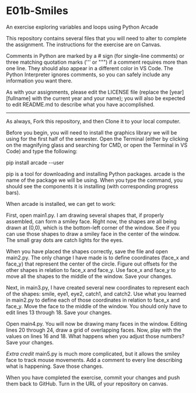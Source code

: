 # E01b-Smiles
An exercise exploring variables and loops using Python Arcade

This repository contains several files that you will need to alter to complete the assignment. The instructions for the exercise are on Canvas.

Comments in Python are marked by a # sign (for single-line comments) or three matching quotation marks (''' or """) if a comment requires more than one line. They should also appear in a different color in VS Code. The Python Interpreter ignores comments, so you can safely include any information you want there.

As with your assignments, please edit the LICENSE file (replace the [year] [fullname] with the current year and your name); you will also be expected to edit README.md to describe what you have accomplished.

---

As always, Fork this repository, and then Clone it to your local computer.

Before you begin, you will need to install the graphics library we will be using for the first half of the semester. Open the Terminal (either by clicking on the magnifying glass and searching for CMD, or open the Terminal in VS Code) and type the following:

pip install arcade --user

pip is a tool for downloading and installing Python packages. arcade is the name of the package we will be using. When you type the command, you should see the components it is installing (with corresponding progress bars).

When arcade is installed, we can get to work:

First, open main1.py. I am drawing several shapes that, if properly assembled, can form a smiley face. Right now, the shapes are all being drawn at (0,0), which is the bottom-left corner of the window. See if you can use those shapes to draw a smiley face in the center of the window. The small gray dots are catch lights for the eyes.

When you have placed the shapes correctly, save the file and open main2.py. The only change I have made is to define coordinates (face_x and face_y) that represent the center of the circle. Figure out offsets for the other shapes in relation to face_x and face_y. Use face_x and face_y to move all the shapes to the middle of the window. Save your changes.

Next, in main3.py, I have created several new coordinates to represent each of the shapes: smile, eye1, eye2, catch1, and catch2. Use what you learned in main2.py to define each of those coordinates in relation to face_x and face_y. Move the face to the middle of the window. You should only have to edit lines 13 through 18. Save your changes.

Open main4.py. You will now be drawing many faces in the window. Editing lines 20 through 24, draw a grid of overlapping faces. Now, play with the values on lines 16 and 18. What happens when you adjust those numbers? Save your changes.

*Extra credit* main5.py is much more complicated, but it allows the smiley face to track mouse movements. Add a comment to every line describing what is happening. Save those changes.

When you have completed the exercise, commit your changes and push them back to GitHub. Turn in the URL of your repository on canvas.